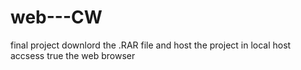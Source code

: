 # web---CW
final project
downlord the .RAR file and host the project in local host 
accsess true the web browser 
